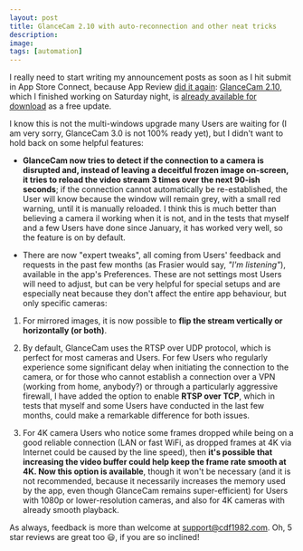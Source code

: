 ```yaml
---
layout: post
title: GlanceCam 2.10 with auto-reconnection and other neat tricks
description:
image:
tags: [automation]
---
```

I really need to start writing my announcement posts as soon as I hit submit in App Store Connect, because App Review [did it again](%20site.baseurl%20/2020/06/06/tametime_1_1.html): [GlanceCam 2.10](%20site.baseurl%20/glancecam), which I finished working on Saturday night, is [already available for download](https://itunes.apple.com/us/app/glancecam-ip-webcam-viewer/id1360797896?l=it&ls=1&mt=12) as a free update.

I know this is not the multi-windows upgrade many Users are waiting for (I am very sorry, GlanceCam 3.0 is not 100% ready yet), but I didn't want to hold back on some helpful features:

- **GlanceCam now tries to detect if the connection to a camera is disrupted and, instead of leaving a deceitful frozen image on-screen, it tries to reload the video stream 3 times over the next 90-ish seconds**; if the connection cannot automatically be re-established, the User will know because the window will remain grey, with a small red warning, until it is manually reloaded. I think this is much better than believing a camera il working when it is not, and in the tests that myself and a few Users have done since January, it has worked very well, so the feature is on by default.

- There are now "expert tweaks", all coming from Users' feedback and requests in the past few months (as Frasier would say, _"I'm listening"_), available in the app's Preferences. These are not settings most Users will need to adjust, but can be very helpful for special setups and are especially neat because they don't affect the entire app behaviour, but only specific cameras:

1. For mirrored images, it is now possible to **flip the stream vertically or horizontally (or both)**.

2. By default, GlanceCam uses the RTSP over UDP protocol, which is perfect for most cameras and Users. For few Users who regularly experience some significant delay when initiating the connection to the camera, or for those who cannot establish a connection over a VPN (working from home, anybody?) or through a particularly aggressive firewall, I have added the option to enable **RTSP over TCP**, which in tests that myself and some Users have conducted in the last few months, could make a remarkable difference for both issues.

3. For 4K camera Users who notice some frames dropped while being on a good reliable connection (LAN or fast WiFi, as dropped frames at 4K via Internet could be caused by the line speed), then **it's possible that increasing the video buffer could help keep the frame rate smooth at 4K. Now this option is available**, though it won't be necessary (and it is not recommended, because it necessarily increases the memory used by the app, even though GlanceCam remains super-efficient) for Users with 1080p or lower-resolution cameras, and also for 4K cameras with already smooth playback.

As always, feedback is more than welcome at [support@cdf1982.com](mailto:support@cdf1982.com). Oh, 5 star reviews are great too 😃, if you are so inclined!